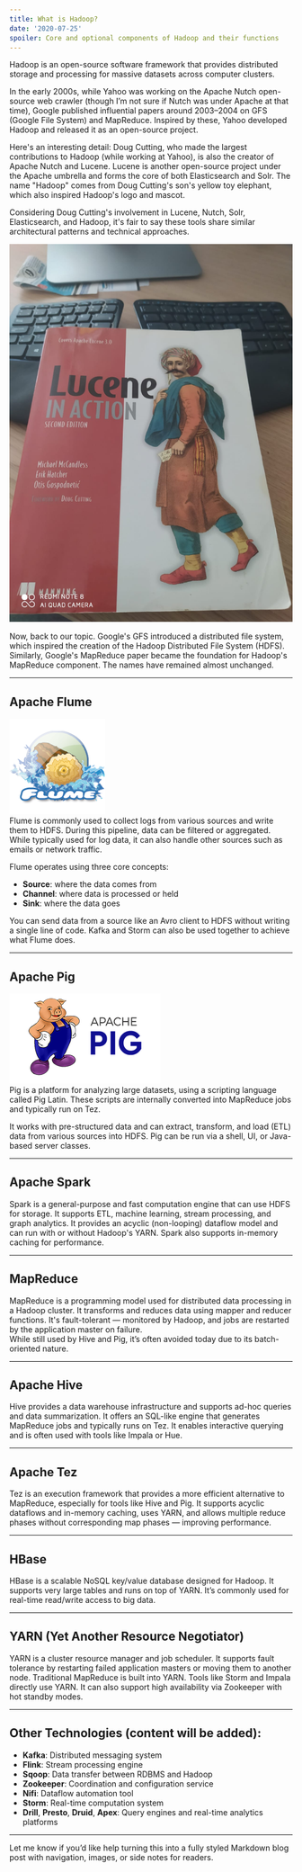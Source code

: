 ```yaml
---
title: What is Hadoop?
date: '2020-07-25'
spoiler: Core and optional components of Hadoop and their functions
---
```


Hadoop is an open-source software framework that provides distributed storage and processing for massive datasets across computer clusters.

In the early 2000s, while Yahoo was working on the Apache Nutch open-source web crawler (though I’m not sure if Nutch was under Apache at that time), Google published influential papers around 2003–2004 on GFS (Google File System) and MapReduce. Inspired by these, Yahoo developed Hadoop and released it as an open-source project.

Here's an interesting detail: Doug Cutting, who made the largest contributions to Hadoop (while working at Yahoo), is also the creator of Apache Nutch and Lucene. Lucene is another open-source project under the Apache umbrella and forms the core of both Elasticsearch and Solr. The name "Hadoop" comes from Doug Cutting's son's yellow toy elephant, which also inspired Hadoop's logo and mascot.

Considering Doug Cutting's involvement in Lucene, Nutch, Solr, Elasticsearch, and Hadoop, it's fair to say these tools share similar architectural patterns and technical approaches.

![I happened to be reading the Lucene book lately 😄](./apache_lucene.jpeg)

Now, back to our topic. Google's GFS introduced a distributed file system, which inspired the creation of the Hadoop Distributed File System (HDFS). Similarly, Google's MapReduce paper became the foundation for Hadoop's MapReduce component. The names have remained almost unchanged.

---

## Apache Flume
![Flume Logo :D](./flume-logo.png)  
Flume is commonly used to collect logs from various sources and write them to HDFS. During this pipeline, data can be filtered or aggregated. While typically used for log data, it can also handle other sources such as emails or network traffic.

Flume operates using three core concepts:
- **Source**: where the data comes from
- **Channel**: where data is processed or held
- **Sink**: where the data goes

You can send data from a source like an Avro client to HDFS without writing a single line of code. Kafka and Storm can also be used together to achieve what Flume does.

---

## Apache Pig
![Pig Logo :D](./pig-logo.png)  
Pig is a platform for analyzing large datasets, using a scripting language called Pig Latin. These scripts are internally converted into MapReduce jobs and typically run on Tez.

It works with pre-structured data and can extract, transform, and load (ETL) data from various sources into HDFS. Pig can be run via a shell, UI, or Java-based server classes.

---

## Apache Spark

Spark is a general-purpose and fast computation engine that can use HDFS for storage. It supports ETL, machine learning, stream processing, and graph analytics. It provides an acyclic (non-looping) dataflow model and can run with or without Hadoop's YARN. Spark also supports in-memory caching for performance.

---

## MapReduce

MapReduce is a programming model used for distributed data processing in a Hadoop cluster. It transforms and reduces data using mapper and reducer functions. It's fault-tolerant — monitored by Hadoop, and jobs are restarted by the application master on failure.  
While still used by Hive and Pig, it’s often avoided today due to its batch-oriented nature.

---

## Apache Hive

Hive provides a data warehouse infrastructure and supports ad-hoc queries and data summarization. It offers an SQL-like engine that generates MapReduce jobs and typically runs on Tez. It enables interactive querying and is often used with tools like Impala or Hue.

---

## Apache Tez

Tez is an execution framework that provides a more efficient alternative to MapReduce, especially for tools like Hive and Pig. It supports acyclic dataflows and in-memory caching, uses YARN, and allows multiple reduce phases without corresponding map phases — improving performance.

---

## HBase

HBase is a scalable NoSQL key/value database designed for Hadoop. It supports very large tables and runs on top of YARN. It’s commonly used for real-time read/write access to big data.

---

## YARN (Yet Another Resource Negotiator)

YARN is a cluster resource manager and job scheduler. It supports fault tolerance by restarting failed application masters or moving them to another node. Traditional MapReduce is built into YARN. Tools like Storm and Impala directly use YARN. It can also support high availability via Zookeeper with hot standby modes.

---

## Other Technologies (content will be added):

- **Kafka**: Distributed messaging system
- **Flink**: Stream processing engine
- **Sqoop**: Data transfer between RDBMS and Hadoop
- **Zookeeper**: Coordination and configuration service
- **Nifi**: Dataflow automation tool
- **Storm**: Real-time computation system
- **Drill**, **Presto**, **Druid**, **Apex**: Query engines and real-time analytics platforms

---

Let me know if you’d like help turning this into a fully styled Markdown blog post with navigation, images, or side notes for readers.

